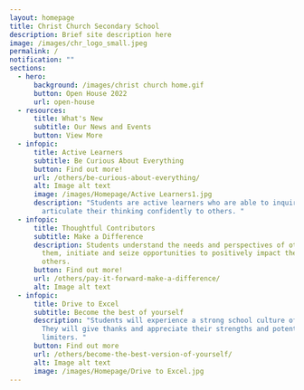 ```yaml
---
layout: homepage
title: Christ Church Secondary School
description: Brief site description here
image: /images/chr_logo_small.jpeg
permalink: /
notification: ""
sections:
  - hero:
      background: /images/christ church home.gif
      button: Open House 2022
      url: open-house
  - resources:
      title: What's New
      subtitle: Our News and Events
      button: View More
  - infopic:
      title: Active Learners
      subtitle: Be Curious About Everything
      button: Find out more!
      url: /others/be-curious-about-everything/
      alt: Image alt text
      image: /images/Homepage/Active Learners1.jpg
      description: "Students are active learners who are able to inquire and
        articulate their thinking confidently to others. "
  - infopic:
      title: Thoughtful Contributors
      subtitle: Make a Difference
      description: Students understand the needs and perspectives of others around
        them, initiate and seize opportunities to positively impact the lives of
        others.
      button: Find out more!
      url: /others/pay-it-forward-make-a-difference/
      alt: Image alt text
  - infopic:
      title: Drive to Excel
      subtitle: Become the best of yourself
      description: "Students will experience a strong school culture of gratitude.
        They will give thanks and appreciate their strengths and potential
        limiters. "
      button: Find out more
      url: /others/become-the-best-version-of-yourself/
      alt: Image alt text
      image: /images/Homepage/Drive to Excel.jpg
---
```

